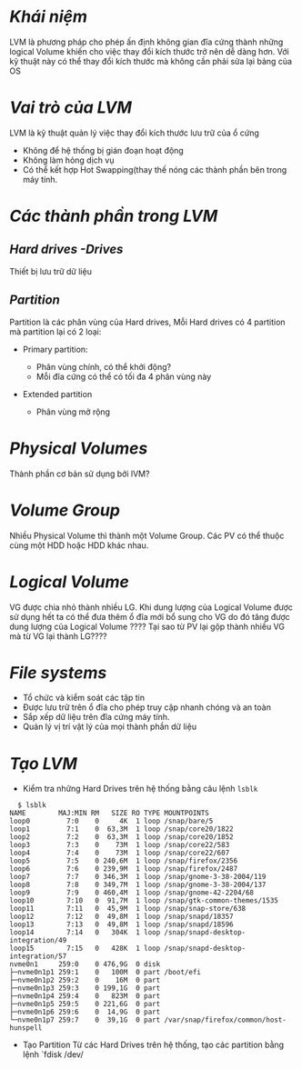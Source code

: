 # ***Khái niệm***
LVM là phương pháp cho phép ấn định không gian đĩa cứng thành những logical Volume khiến cho việc thay đổi kích thước trở nên dễ dàng hơn. Với kỹ thuật này có thể thay đổi kích thước mà không cần phải sửa lại bảng của OS
# ***Vai trò của LVM***
LVM là kỹ thuật quản lý việc thay đổi kích thước lưu trữ của ổ cứng
- Không để hệ thống bị gián đoạn hoạt động
- Không làm hỏng dịch vụ
- Có thể kết hợp Hot Swapping(thay thế nóng các thành phần bên trong máy tính.

# ***Các thành phần trong LVM***
## ***Hard drives -Drives***
Thiết bị lưu trữ dữ liệu
## ***Partition***
Partition là các phân vùng của Hard drives, Mỗi Hard drives có 4 partition mà partition lại có 2 loại:
- Primary partition:
  - Phân vùng chính, có thể khởi động? 
  - Mỗi đĩa cứng có thể có tối đa 4 phân vùng này

- Extended partition
  - Phân vùng mở rộng
# ***Physical Volumes***
Thành phần cơ bản sử dụng bởi lVM?
# ***Volume Group***
Nhiều Physical Volume thì thành một Volume Group. Các PV có thể thuộc cùng một HDD hoặc HDD khác nhau.
# ***Logical Volume***
VG được chia nhỏ thành nhiều LG. Khi dung lượng của Logical Volume được sử dụng hết ta có thể đưa thêm ổ đĩa mới bổ sung cho VG do đó tăng được dung lượng của Logical Volume
???? Tại sao từ PV lại gộp thành nhiều VG mà từ VG lại thành LG????

# ***File systems***
- Tổ chức và kiểm soát các tập tin
- Được lưu trữ trên ổ đĩa cho phép truy cập nhanh chóng và an toàn
- Sắp xếp dữ liệu trên đĩa cứng máy tính.
- Quản lý vị trí vật lý của mọi thành phần dữ liệu

# ***Tạo LVM***
- Kiểm tra những Hard Drives trên hệ thống bằng câu lệnh `lsblk`
```
  $ lsblk
NAME        MAJ:MIN RM   SIZE RO TYPE MOUNTPOINTS
loop0         7:0    0     4K  1 loop /snap/bare/5
loop1         7:1    0  63,3M  1 loop /snap/core20/1822
loop2         7:2    0  63,3M  1 loop /snap/core20/1852
loop3         7:3    0    73M  1 loop /snap/core22/583
loop4         7:4    0    73M  1 loop /snap/core22/607
loop5         7:5    0 240,6M  1 loop /snap/firefox/2356
loop6         7:6    0 239,9M  1 loop /snap/firefox/2487
loop7         7:7    0 346,3M  1 loop /snap/gnome-3-38-2004/119
loop8         7:8    0 349,7M  1 loop /snap/gnome-3-38-2004/137
loop9         7:9    0 460,4M  1 loop /snap/gnome-42-2204/68
loop10        7:10   0  91,7M  1 loop /snap/gtk-common-themes/1535
loop11        7:11   0  45,9M  1 loop /snap/snap-store/638
loop12        7:12   0  49,8M  1 loop /snap/snapd/18357
loop13        7:13   0  49,8M  1 loop /snap/snapd/18596
loop14        7:14   0   304K  1 loop /snap/snapd-desktop-integration/49
loop15        7:15   0   428K  1 loop /snap/snapd-desktop-integration/57
nvme0n1     259:0    0 476,9G  0 disk 
├─nvme0n1p1 259:1    0   100M  0 part /boot/efi
├─nvme0n1p2 259:2    0    16M  0 part 
├─nvme0n1p3 259:3    0 199,1G  0 part 
├─nvme0n1p4 259:4    0   823M  0 part 
├─nvme0n1p5 259:5    0 221,6G  0 part 
├─nvme0n1p6 259:6    0  14,9G  0 part 
└─nvme0n1p7 259:7    0  39,1G  0 part /var/snap/firefox/common/host-hunspell
```
- Tạo Partition 
  Từ các Hard Drives trên hệ thống, tạo các partition bằng lệnh `fdisk /dev/
